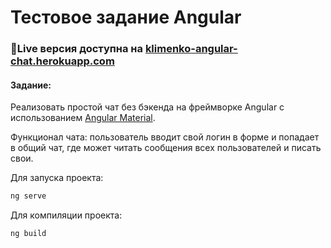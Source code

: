 # Тестовое задание Angular

### 📌Live версия доступна на [klimenko-angular-chat.herokuapp.com](https://klimenko-angular-chat.herokuapp.com/)

#### Задание:

Реализовать простой чат без бэкенда на фреймворке Angular с использованием [Angular Material](https://material.angular.io/).

Функционал чата: пользователь вводит свой логин в форме и попадает в общий чат, где может читать сообщения всех пользователей и писать свои.

Для запуска проекта:

```javascript
ng serve
```

Для компиляции проекта:

```javascript
ng build
```
